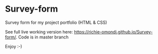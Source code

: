 # Survey-form
Survey form for my project portfolio (HTML &amp; CSS)

See full live working version here: https://richie-omondi.github.io/Survey-form/. Code is in master branch

Enjoy :-)
